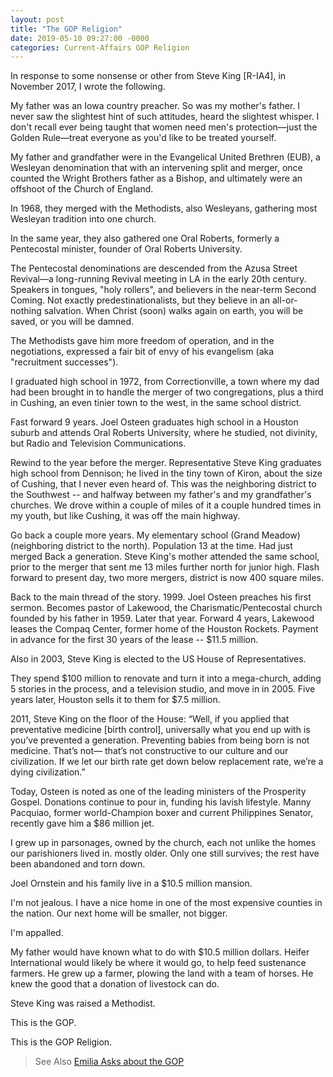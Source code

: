 ```yaml
---
layout: post
title: "The GOP Religion"
date: 2019-05-10 09:27:00 -0000
categories: Current-Affairs GOP Religion
---
```

In response to some nonsense or other from Steve King \[R-IA4], in November 2017, I wrote the following.

My father was an Iowa country preacher. So was my mother's father. I never saw the slightest hint of such attitudes, heard the slightest whisper. I don't recall ever being taught that women need men's protection—just the Golden Rule—treat everyone as you'd like to be treated yourself.

My father and grandfather were in the Evangelical United Brethren (EUB), a Wesleyan denomination that with an intervening split and merger, once counted the Wright Brothers father as a Bishop, and ultimately were an offshoot of the Church of England.

In 1968, they merged with the Methodists, also Wesleyans, gathering most Wesleyan tradition into one church.

In the same year, they also gathered one Oral Roberts, formerly a Pentecostal minister, founder of Oral Roberts University.

The Pentecostal denominations are descended from the Azusa Street Revival—a long-running Revival meeting in LA in the early 20th century. Speakers in tongues, "holy rollers", and believers in the near-term Second Coming. Not exactly predestinationalists, but they believe in an all-or-nothing salvation. When Christ (soon) walks again on earth, you will be saved, or you will be damned.

The Methodists gave him more freedom of operation, and in the negotiations, expressed a fair bit of envy of his evangelism (aka "recruitment successes").

I graduated high school in 1972, from Correctionville, a town where my dad had been brought in to handle the merger of two congregations, plus a third in Cushing, an even tinier town to the west, in the same school district.

Fast forward 9 years. Joel Osteen graduates high school in a Houston suburb and attends Oral Roberts University, where he studied, not divinity, but Radio and Television Communications.

Rewind to the year before the merger. Representative Steve King graduates high school from Dennison; he lived in the tiny town of Kiron, about the size of Cushing, that I never even heard of. This was the neighboring district to the Southwest -- and halfway between my father's and my grandfather's churches. We drove within a couple of miles of it a couple hundred times in my youth, but like Cushing, it was off the main highway.

Go back a couple more years. My elementary school (Grand Meadow) (neighboring district to the north). Population 13 at the time. Had just merged Back a generation. Steve King's mother attended the same school, prior to the merger that sent me 13 miles further north for junior high. Flash forward to present day, two more mergers, district is now 400 square miles.

Back to the main thread of the story. 1999. Joel Osteen preaches his first sermon. Becomes pastor of Lakewood, the Charismatic/Pentecostal church founded by his father in 1959. Later that year. Forward 4 years, Lakewood leases the Compaq Center, former home of the Houston Rockets. Payment in advance for the first 30 years of the lease -- $11.5 million.

Also in 2003, Steve King is elected to the US House of Representatives.

They spend $100 million to renovate and turn it into a mega-church, adding 5 stories in the process, and a television studio, and move in in 2005. Five years later, Houston sells it to them for $7.5 million.

2011, Steve King on the floor of the House: “Well, if you applied that preventative medicine [birth control], universally what you end up with is you’ve prevented a generation. Preventing babies from being born is not medicine. That’s not— that’s not constructive to our culture and our civilization. If we let our birth rate get down below replacement rate, we’re a dying civilization.”

Today, Osteen is noted as one of the leading ministers of the Prosperity Gospel. Donations continue to pour in, funding his lavish lifestyle. Manny Pacquiao, former world-Champion boxer and current Philippines Senator, recently gave him a $86 million jet.

I grew up in parsonages, owned by the church, each not unlike the homes our parishioners lived in. mostly older. Only one still survives; the rest have been abandoned and torn down.

Joel Ornstein and his family live in a $10.5 million mansion.

I'm not jealous. I have a nice home in one of the most expensive counties in the nation. Our next home will be smaller, not bigger.

I'm appalled.

My father would have known what to do with $10.5 million dollars. Heifer International would likely be where it would go, to help feed sustenance farmers. He grew up a farmer, plowing the land with a team of horses. He knew the good that a donation of livestock can do.

Steve King was raised a Methodist.

This is the GOP.

This is the GOP Religion.
> See Also [Emilia Asks about the GOP](../GOP-religion-and-hate/)
